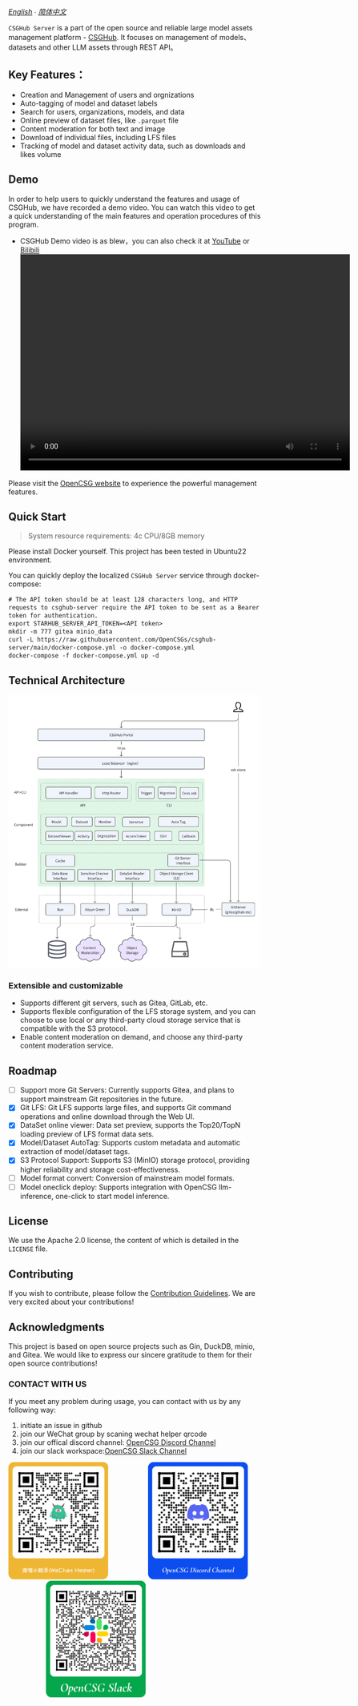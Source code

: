 *[English](README_en.md) ∙ [简体中文](README_cn.md)*

`CSGHub Server` is a part of the open source and reliable large model assets management platform - [CSGHub](https://github.com/OpenCSGs/CSGHub/). It focuses on management of models、datasets and other LLM assets through REST API。

## Key Features：
- Creation and Management of users and orgnizations
- Auto-tagging of model and dataset labels
- Search for users, organizations, models, and data
- Online preview of dataset files, like `.parquet` file
- Content moderation for both text and image 
- Download of individual files, including LFS files
- Tracking of model and dataset activity data, such as downloads and likes volume

## Demo
In order to help users to quickly understand the features and usage of CSGHub, we have recorded a demo video. You can watch this video to get a quick understanding of the main features and operation procedures of this program.
- CSGHub Demo video is as blew，you can also check it at [YouTube](https://www.youtube.com/watch?v=SFDISpqowXs) or [Bilibili](https://www.bilibili.com/video/BV12T4y187bv/)
<video width="658" height="432" src="https://github-production-user-asset-6210df.s3.amazonaws.com/3232817/296556812-205d07f2-de9d-4a7f-b3f5-83514a71453e.mp4"></video>

Please visit the [OpenCSG website](https://portal.opencsg.com/models) to experience the powerful management features. 

## Quick Start
> System resource requirements: 4c CPU/8GB memory

Please install Docker yourself. This project has been tested in Ubuntu22 environment.

You can quickly deploy the localized `CSGHub Server` service through docker-compose:
```shell
# The API token should be at least 128 characters long, and HTTP requests to csghub-server require the API token to be sent as a Bearer token for authentication.
export STARHUB_SERVER_API_TOKEN=<API token>
mkdir -m 777 gitea minio_data
curl -L https://raw.githubusercontent.com/OpenCSGs/csghub-server/main/docker-compose.yml -o docker-compose.yml
docker-compose -f docker-compose.yml up -d
```

## Technical Architecture
<div align=center>
  <img src="docs/csghub_server-arch.png" alt="csghub-server architecture" width="800px">
</div>

### Extensible and customizable

- Supports different git servers, such as Gitea, GitLab, etc.
- Supports flexible configuration of the LFS storage system, and you can choose to use local or any third-party cloud storage service that is compatible with the S3 protocol.
- Enable content moderation on demand, and choose any third-party content moderation service.

## Roadmap
- [ ] Support more Git Servers: Currently supports Gitea, and plans to support mainstream Git repositories in the future.
- [x] Git LFS: Git LFS supports large files, and supports Git command operations and online download through the Web UI. 
- [x] DataSet online viewer: Data set preview, supports the Top20/TopN loading preview of LFS format data sets. 
- [x] Model/Dataset AutoTag: Supports custom metadata and automatic extraction of model/dataset tags. 
- [x] S3 Protocol Support: Supports S3 (MinIO) storage protocol, providing higher reliability and storage cost-effectiveness.
- [ ] Model format convert: Conversion of mainstream model formats.
- [ ] Model oneclick deploy: Supports integration with OpenCSG llm-inference, one-click to start model inference.

## License
We use the Apache 2.0 license, the content of which is detailed in the `LICENSE` file.

## Contributing
If you wish to contribute, please follow the [Contribution Guidelines](docs/en/contributing.md). We are very excited about your contributions!

## Acknowledgments
This project is based on open source projects such as Gin, DuckDB, minio, and Gitea. We would like to express our sincere gratitude to them for their open source contributions!

### CONTACT WITH US
If you meet any problem during usage, you can contact with us by any following way:
1. initiate an issue in github
2. join our WeChat group by scaning wechat helper qrcode
3. join our offical discord channel: [OpenCSG Discord Channel](https://discord.gg/bXnu4C9BkR)
4. join our slack workspace:[OpenCSG Slack Channel](https://join.slack.com/t/opencsghq/shared_invite/zt-2fmtem7hs-s_RmMeoOIoF1qzslql2q~A)
<div style="display:inline-block">
<img src="https://github.com/OpenCSGs/csghub/blob/main/docs/images/wechat-assistant-new.png" width='200'>
&nbsp;&nbsp;&nbsp;&nbsp;&nbsp;&nbsp;&nbsp;&nbsp;&nbsp;&nbsp;&nbsp;&nbsp;&nbsp;&nbsp;&nbsp;&nbsp;&nbsp;&nbsp;
<img src="https://github.com/OpenCSGs/csghub/blob/main/docs/images/discord-qrcode.png" width='200'>
  &nbsp;&nbsp;&nbsp;&nbsp;&nbsp;&nbsp;&nbsp;&nbsp;&nbsp;&nbsp;&nbsp;&nbsp;&nbsp;&nbsp;&nbsp;&nbsp;&nbsp;&nbsp;
<img src="https://github.com/OpenCSGs/csghub/blob/main/docs/images/slack-qrcode.png" width='200'>
</div>
